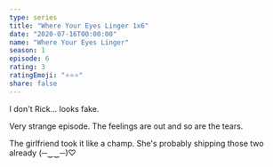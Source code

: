 ```yaml
---
type: series
title: "Where Your Eyes Linger 1x6"
date: "2020-07-16T00:00:00"
name: "Where Your Eyes Linger"
season: 1
episode: 6
rating: 3
ratingEmoji: "⭐️⭐️⭐️"
share: false
---
```


I don't Rick... looks fake.

Very strange episode. The feelings are out and so are the tears.

The girlfriend took it like a champ. She's probably shipping those two already (─‿‿─)♡
